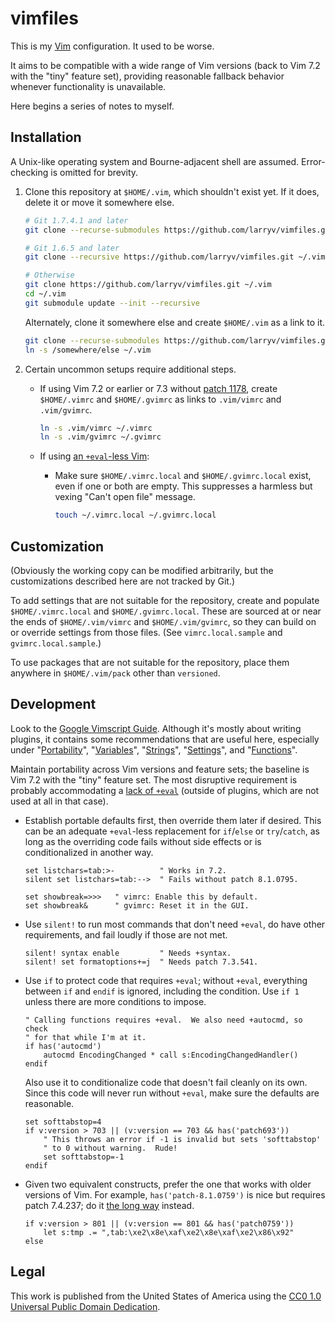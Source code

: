 <!--
    README.markdown
    ---------------

    Written in 2020-2021 by Lawrence Velázquez <vq@larryv.me>.

    To the extent possible under law, the author(s) have dedicated all
    copyright and related and neighboring rights to this software to the
    public domain worldwide.  This software is distributed without any
    warranty.

    You should have received a copy of the CC0 Public Domain Dedication
    along with this software.  If not, see
    <http://creativecommons.org/publicdomain/zero/1.0/>.

    SPDX-License-Identifier: CC0-1.0
-->


# vimfiles #

This is my [Vim][1] configuration.  It used to be worse.

It aims to be compatible with a wide range of Vim versions (back to Vim
7.2 with the "tiny" feature set), providing reasonable fallback behavior
whenever functionality is unavailable.

Here begins a series of notes to myself.


## Installation ##

A Unix-like operating system and Bourne-adjacent shell are assumed.
Error-checking is omitted for brevity.

1.  Clone this repository at `$HOME/.vim`, which shouldn't exist yet.
    If it does, delete it or move it somewhere else.

    ```sh
    # Git 1.7.4.1 and later
    git clone --recurse-submodules https://github.com/larryv/vimfiles.git ~/.vim
    ```

    ```sh
    # Git 1.6.5 and later
    git clone --recursive https://github.com/larryv/vimfiles.git ~/.vim
    ```

    ```sh
    # Otherwise
    git clone https://github.com/larryv/vimfiles.git ~/.vim
    cd ~/.vim
    git submodule update --init --recursive
    ```

    Alternately, clone it somewhere else and create `$HOME/.vim` as
    a link to it.

    ```sh
    git clone --recurse-submodules https://github.com/larryv/vimfiles.git /somewhere/else
    ln -s /somewhere/else ~/.vim
    ```

2.  Certain uncommon setups require additional steps.

    -   If using Vim 7.2 or earlier or 7.3 without [patch 1178][2],
        create `$HOME/.vimrc` and `$HOME/.gvimrc` as links to
        `.vim/vimrc` and `.vim/gvimrc`.

        ```sh
        ln -s .vim/vimrc ~/.vimrc
        ln -s .vim/gvimrc ~/.gvimrc
        ```

    -   If using [an `+eval`-less Vim][3]:

        -   Make sure `$HOME/.vimrc.local` and `$HOME/.gvimrc.local`
            exist, even if one or both are empty.  This suppresses
            a harmless but vexing "Can't open file" message.

            ```sh
            touch ~/.vimrc.local ~/.gvimrc.local
            ```


## Customization ##

(Obviously the working copy can be modified arbitrarily, but the
customizations described here are not tracked by Git.)

To add settings that are not suitable for the repository, create and
populate `$HOME/.vimrc.local` and `$HOME/.gvimrc.local`.  These are
sourced at or near the ends of `$HOME/.vim/vimrc` and
`$HOME/.vim/gvimrc`, so they can build on or override settings from
those files.  (See `vimrc.local.sample` and `gvimrc.local.sample`.)

To use packages that are not suitable for the repository, place them
anywhere in `$HOME/.vim/pack` other than `versioned`.


## Development ##

Look to the [Google Vimscript Guide][7].  Although it's mostly about
writing plugins, it contains some recommendations that are useful here,
especially under "[Portability][8]", "[Variables][9]", "[Strings][10]",
"[Settings][11]", and "[Functions][12]".

Maintain portability across Vim versions and feature sets; the baseline
is Vim 7.2 with the "tiny" feature set.  The most disruptive requirement
is probably accommodating a [lack of `+eval`][3] (outside of plugins,
which are not used at all in that case).

-   Establish portable defaults first, then override them later if
    desired.  This can be an adequate `+eval`-less replacement for
    `if`/`else` or `try`/`catch`, as long as the overriding code fails
    without side effects or is conditionalized in another way.

    ```vim
    set listchars=tab:>-          " Works in 7.2.
    silent set listchars=tab:-->  " Fails without patch 8.1.0795.
    ```

    ```vim
    set showbreak=>>>   " vimrc: Enable this by default.
    set showbreak&      " gvimrc: Reset it in the GUI.
    ```

-   Use `silent!` to run most commands that don't need `+eval`, do have
    other requirements, and fail loudly if those are not met.

    ```vim
    silent! syntax enable         " Needs +syntax.
    silent! set formatoptions+=j  " Needs patch 7.3.541.
    ```

-   Use `if` to protect code that requires `+eval`; without `+eval`,
    everything between `if` and `endif` is ignored, including the
    condition.  Use `if 1` unless there are more conditions to impose.

    ```vim
    " Calling functions requires +eval.  We also need +autocmd, so check
    " for that while I'm at it.
    if has('autocmd')
        autocmd EncodingChanged * call s:EncodingChangedHandler()
    endif
    ```

    Also use it to conditionalize code that doesn't fail cleanly on its
    own.  Since this code will never run without `+eval`, make sure the
    defaults are reasonable.

    ```vim
    set softtabstop=4
    if v:version > 703 || (v:version == 703 && has('patch693'))
        " This throws an error if -1 is invalid but sets 'softtabstop'
        " to 0 without warning.  Rude!
        set softtabstop=-1
    endif
    ```

-   Given two equivalent constructs, prefer the one that works with
    older versions of Vim.  For example, `has('patch-8.1.0759')` is nice
    but requires patch 7.4.237; do it [the long way][13] instead.

    ```vim
    if v:version > 801 || (v:version == 801 && has('patch0759'))
        let s:tmp .= ",tab:\xe2\x8e\xaf\xe2\x8e\xaf\xe2\x86\x92"
    else
    ```


## Legal ##

This work is published from the United States of America using the [CC0
1.0 Universal Public Domain Dedication][14].


 [1]: https://www.vim.org
 [2]: https://ftp.nluug.nl/pub/vim/patches/7.3/7.3.1178
 [3]: https://vimhelp.org/eval.txt.html#no-eval-feature
 [7]: https://google.github.io/styleguide/vimscriptfull.xml
 [8]: https://google.github.io/styleguide/vimscriptfull.xml#Portability
 [9]: https://google.github.io/styleguide/vimscriptfull.xml#Variables
[10]: https://google.github.io/styleguide/vimscriptfull.xml#Strings
[11]: https://google.github.io/styleguide/vimscriptfull.xml#Settings
[12]: https://google.github.io/styleguide/vimscriptfull.xml#Functions
[13]: https://vimhelp.org/eval.txt.html#has-patch
[14]: https://creativecommons.org/publicdomain/zero/1.0
